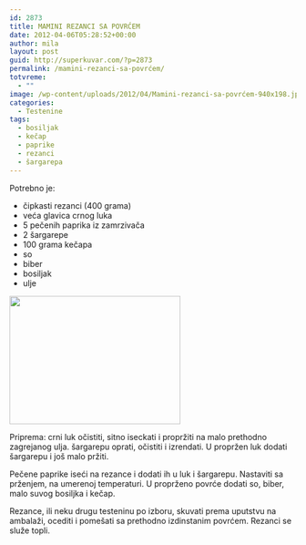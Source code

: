 ```yaml
---
id: 2873
title: MAMINI REZANCI SA POVRĆEM
date: 2012-04-06T05:28:52+00:00
author: mila
layout: post
guid: http://superkuvar.com/?p=2873
permalink: /mamini-rezanci-sa-povrćem/
totvreme:
  - ""
image: /wp-content/uploads/2012/04/Mamini-rezanci-sa-povrćem-940x198.jpg
categories:
  - Testenine
tags:
  - bosiljak
  - kečap
  - paprike
  - rezanci
  - šargarepa
---
```

Potrebno je:

  * čipkasti rezanci (400 grama)
  * veća glavica crnog luka
  * 5 pečenih paprika iz zamrzivača
  * 2 šargarepe
  * 100 grama kečapa
  * so
  * biber
  * bosiljak
  * ulje

<img class="alignnone size-medium wp-image-2874" title="Mamini rezanci sa povrćem" src="/wp-content/uploads/2012/04/Mamini-rezanci-sa-povrćem-300x225.jpg" alt="" width="300" height="225" /> 

Priprema: crni luk očistiti, sitno iseckati i propržiti na malo prethodno zagrejanog ulja. šargarepu oprati, očistiti i izrendati. U propržen luk dodati šargarepu i još malo pržiti.

Pečene paprike iseći na rezance i dodati ih u luk i šargarepu. Nastaviti sa prženjem, na umerenoj temperaturi. U proprženo povrće dodati so, biber, malo suvog bosiljka i kečap.

Rezance, ili neku drugu testeninu po izboru, skuvati prema uputstvu na ambalaži, ocediti i pomešati sa prethodno izdinstanim povrćem. Rezanci se služe topli.